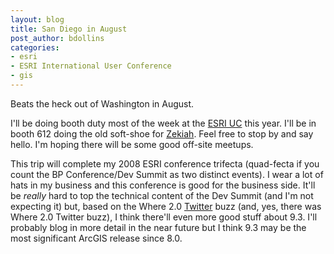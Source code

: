 ```yaml
---
layout: blog
title: San Diego in August
post_author: bdollins
categories:
- esri
- ESRI International User Conference
- gis
---
```


Beats the heck out of Washington in August.

I'll be doing booth duty most of the week at the <a href="http://esri.com/events/uc/">ESRI UC</a> this year. I'll be in booth 612 doing the old soft-shoe for <a href="http://www.zekiah.com">Zekiah</a>. Feel free to stop by and say hello. I'm hoping there will be some good off-site meetups.

This trip will complete my 2008 ESRI conference trifecta (quad-fecta if you count the BP Conference/Dev Summit as two distinct events). I wear a lot of hats in my business and this conference is good for the business side. It'll be <em>really</em> hard to top the technical content of the Dev Summit (and I'm not expecting it) but, based on the Where 2.0 <a href="http://twitter.com">Twitter</a> buzz (and, yes, there was Where 2.0 Twitter buzz), I think there'll even more good stuff about 9.3. I'll probably blog in more detail in the near future but I think 9.3 may be the most significant ArcGIS release since 8.0.